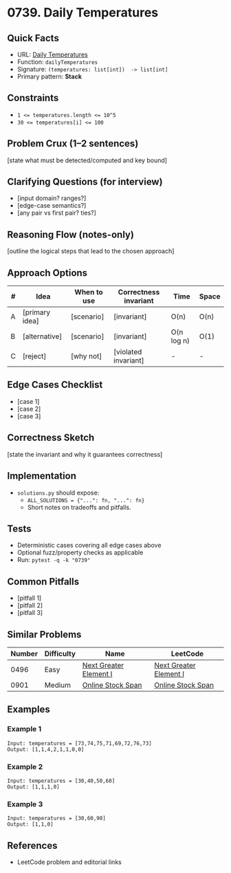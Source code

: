 # 0739. Daily Temperatures

## Quick Facts

- URL: [Daily Temperatures](https://leetcode.com/problems/daily-temperatures/)
- Function: `dailyTemperatures`
- Signature: `(temperatures: list[int])  -> list[int]`
- Primary pattern: **Stack**

## Constraints

- `1 <= temperatures.length <= 10^5`
- `30 <= temperatures[i] <= 100`

## Problem Crux (1–2 sentences)

[state what must be detected/computed and key bound]

## Clarifying Questions (for interview)

- [input domain? ranges?]
- [edge-case semantics?]
- [any pair vs first pair? ties?]

## Reasoning Flow (notes-only)

[outline the logical steps that lead to the chosen approach]

## Approach Options

| #   | Idea           | When to use | Correctness invariant | Time       | Space |
| --- | -------------- | ----------- | --------------------- | ---------- | ----- |
| A   | [primary idea] | [scenario]  | [invariant]           | O(n)       | O(n)  |
| B   | [alternative]  | [scenario]  | [invariant]           | O(n log n) | O(1)  |
| C   | [reject]       | [why not]   | [violated invariant]  | -          | -     |

## Edge Cases Checklist

- [case 1]
- [case 2]
- [case 3]

## Correctness Sketch

[state the invariant and why it guarantees correctness]

## Implementation

- `solutions.py` should expose:
    - `ALL_SOLUTIONS = {"...": fn, "...": fn}`
    - Short notes on tradeoffs and pitfalls.

## Tests

- Deterministic cases covering all edge cases above
- Optional fuzz/property checks as applicable
- Run: `pytest -q -k "0739"`

## Common Pitfalls

- [pitfall 1]
- [pitfall 2]
- [pitfall 3]

## Similar Problems

| Number | Difficulty | Name                                                               | LeetCode                                                                        |
| ------ | ---------- | ------------------------------------------------------------------ | ------------------------------------------------------------------------------- |
| 0496   | Easy       | [Next Greater Element I](../0496-next-greater-element-i/readme.md) | [Next Greater Element I](https://leetcode.com/problems/next-greater-element-i/) |
| 0901   | Medium     | [Online Stock Span](../0901-online-stock-span/readme.md)           | [Online Stock Span](https://leetcode.com/problems/online-stock-span/)           |

## Examples

### Example 1

```text
Input: temperatures = [73,74,75,71,69,72,76,73]
Output: [1,1,4,2,1,1,0,0]
```

### Example 2

```text
Input: temperatures = [30,40,50,60]
Output: [1,1,1,0]
```

### Example 3

```text
Input: temperatures = [30,60,90]
Output: [1,1,0]
```

## References

- LeetCode problem and editorial links

